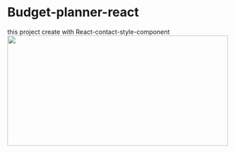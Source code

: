 # Budget-planner-react
this project create with React-contact-style-component
<img src="https://user-images.githubusercontent.com/115412256/232716613-27bb9ab5-6296-492f-983e-91e20245d36b.PNG" width="500" height="250" />
